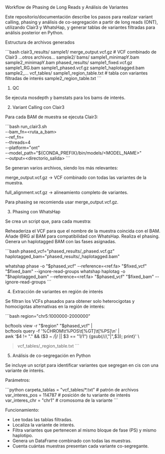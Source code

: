 Workflow de Phasing de Long Reads y Análisis de Variantes

Este repositorio/documentación describe los pasos para realizar variant calling, phasing y análisis de co-segregación a partir de long reads (ONT), utilizando Clair3 y WhatsHap, y generar tablas de variantes filtradas para análisis posterior en Python.

Estructura de archivos generados

´´´bash
clair3_results/
    sample1/
        merge_output.vcf.gz       # VCF combinado de Clair3
        ...otros archivos...
    sample2/
bams/
    sample1_minimapY.bam
    sample2_minimapY.bam
phased_results/
    sample1_fixed.vcf.gz
    sample1_RG.bam
    sample1_phased.vcf.gz
    sample1_haplotagged.bam
    sample2_...
vcf_tables/
    sample1_region_table.txt    # tabla con variantes filtradas de interés
    sample2_region_table.txt
´´´

1. QC

Se ejecuta mosdepth y bamstats para los bams de interés. 
   
2. Variant Calling con Clair3

Para cada BAM de muestra se ejecuta Clair3:

´´´bash
run_clair3.sh \
    --bam_fn=<ruta_a_bam> \
    --ref_fn=<referencia> \
    --threads=4 \
    --platform="ont" \
    --model_path="${CONDA_PREFIX}/bin/models/<MODEL_NAME>" \
    --output=<directorio_salida>
´´´

Se generan varios archivos, siendo los más relevantes:

merge_output.vcf.gz → VCF combinado con todas las variantes de la muestra.

full_alignment.vcf.gz → alineamiento completo de variantes.

Para phasing se recomienda usar merge_output.vcf.gz.

3. Phasing con WhatsHap

Se crea un script que, para cada muestra:

Reheaderiza el VCF para que el nombre de la muestra coincida con el BAM.
Añade @RG al BAM para compatibilidad con WhatsHap.
Realiza el phasing.
Genera un haplotagged BAM con las fases asignadas.

´´´bash
phased_vcf="phased_results/<sample>_phased.vcf.gz"
haplotagged_bam="phased_results/<sample>_haplotagged.bam"

whatshap phase -o "$phased_vcf" --reference=<ref.fa> "$fixed_vcf" "$fixed_bam" --ignore-read-groups
whatshap haplotag -o "$haplotagged_bam" --reference=<ref.fa> "$phased_vcf" "$fixed_bam" --ignore-read-groups
´´´

4. Extracción de variantes en región de interés

Se filtran los VCFs phasados para obtener solo heterocigotas y homocigotas alternativas en la región de interés:

´´´bash
region="chr5:1000000-2000000"

bcftools view -r "$region" "$phased_vcf" | \
bcftools query -f '%CHROM\t%POS\t[%GT]\t[%PS]\n' | \
awk '$4 != "." && ($3 ~ /\|/ || $3 == "1/1") {gsub(/\//,"|",$3); print}' \
> vcf_tables/<sample>_region_table.txt
´´´

5. Análisis de co-segregación en Python

Se incluye un script para identificar variantes que segregan en cis con una variante de interés.

Parámetros:

´´´python
carpeta_tablas = "vcf_tables/*.txt"  # patrón de archivos
var_interes_pos = 114787             # posición de tu variante de interés
var_interes_chr = "chr1"             # cromosoma de la variante
´´´


Funcionamiento:

- Lee todas las tablas filtradas.
- Localiza la variante de interés.
- Filtra variantes que pertenecen al mismo bloque de fase (PS) y mismo haplotipo.
- Genera un DataFrame combinado con todas las muestras.
- Cuenta cuántas muestras presentan cada variante co-segregante.
